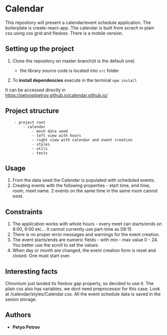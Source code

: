 # Calendar

This repository will present a calendar/event schedule application. The boilerplate is create-react-app. The calendar is built from scrach in plain css using css grid and flexbox. There is a mobile version.

## Setting up the project

1. Clone the repository on master branch(it is the default one)

   - the library source code is located into `src` folder

1. To **install dependencies** execute in the terminal `npm install`

It can be accessed  directly in https://petyoplpetrov.github.io/calendar.github.io/

## Project structure

```
    - project root
        - calendar
            - mock data seed
            - left view with hours 
            - right view with calendar and event creation 
            - styles
            - utils
            - tests

```



## Usage
1. From the data seed the Calendar is populated with scheduled events.
2. Creating events with the following properties - start time, end time, room, meet name. 2 events on the same time in the same room cannot exist.

## Constraints
1. The application works with whole hours - every meet can starts/ends on 8:00, 9:00 etc... It cannot currently use part-time as 09:15
2. There is no proper error messages and warnings for the event creation.
4. The event starts/ends are numeric fields - with min - max value 0 - 24. You better use the scroll to set the values.
4. When day or month are changed, the event creation form is reset and closed. One must start over.

## Interesting facts
Chromium just landed its flexbox gap property, so decided to use it. The plain css also has variables, we dont need preprocessor for this case. Look at /calendar/styles/Calendar.css. All the event schedule data is saved in the sesion storage.


## Authors

- **Petyo Petrov**